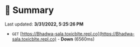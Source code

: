 # 📖 Summary
Last updated: **3/31/2022, 5:25:26 PM**

- `GET` [https://Bhadwa-sala.toxicblte.repl.co](https://Bhadwa-sala.toxicblte.repl.co) - **Down** (6560ms)
